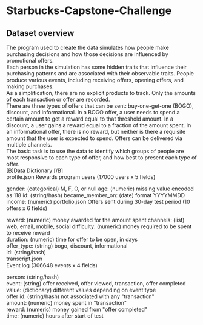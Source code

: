 # Starbucks-Capstone-Challenge  
## Dataset overview
The program used to create the data simulates how people make purchasing decisions and how those decisions are influenced by promotional offers.  
Each person in the simulation has some hidden traits that influence their purchasing patterns and are associated with their observable traits. People produce various events, including receiving offers, opening offers, and making purchases.   
As a simplification, there are no explicit products to track. Only the amounts of each transaction or offer are recorded.  
There are three types of offers that can be sent: buy-one-get-one (BOGO), discount, and informational. In a BOGO offer, a user needs to spend a certain amount to get a reward equal to that threshold amount. In a discount, a user gains a reward equal to a fraction of the amount spent. In an informational offer, there is no reward, but neither is there a requisite amount that the user is expected to spend. Offers can be delivered via multiple channels.  
The basic task is to use the data to identify which groups of people are most responsive to each type of offer, and how best to present each type of offer.  
[B]Data Dictionary [/B]  
 profile.json
 Rewards program users (17000 users x 5 fields)

 gender: (categorical) M, F, O, or null
 age: (numeric) missing value encoded as 118
 id: (string/hash)
 became_member_on: (date) format YYYYMMDD
 income: (numeric)
 portfolio.json
 Offers sent during 30-day test period (10 offers x 6 fields)

 reward: (numeric) money awarded for the amount spent
 channels: (list) web, email, mobile, social
 difficulty: (numeric) money required to be spent to receive reward  
 duration: (numeric) time for offer to be open, in days  
 offer_type: (string) bogo, discount, informational  
 id: (string/hash)  
 transcript.json  
 Event log (306648 events x 4 fields)  

 person: (string/hash)  
 event: (string) offer received, offer viewed, transaction, offer completed  
 value: (dictionary) different values depending on event type  
 offer id: (string/hash) not associated with any "transaction"  
 amount: (numeric) money spent in "transaction"  
 reward: (numeric) money gained from "offer completed"  
 time: (numeric) hours after start of test  

